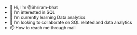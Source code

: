 - 👋 Hi, I’m @Shriram-bhat
- 👀 I’m interested in SQL
- 🌱 I’m currently learning Data analytics
- 💞️ I’m looking to collaborate on SQL related and data analytics
- 📫 How to reach me through mail

<!---
Shriram-bhat/Shriram-bhat is a ✨ special ✨ repository because its `README.md` (this file) appears on your GitHub profile.
You can click the Preview link to take a look at your changes.
--->
